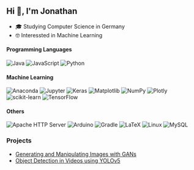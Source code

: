 ## Hi 👋, I'm Jonathan

- 🎓 Studying Computer Science in Germany
- 🤓 Interessted in Machine Learning

#### Programming Languages
![Java](https://img.shields.io/badge/Java-%23ED8B00?style=flat-square&logo=openjdk&logoColor=white)
![JavaScript](https://img.shields.io/badge/Javascript-%23323330?style=flat-square&logo=javascript&logoColor=%23F7DF1E)
![Python](https://img.shields.io/badge/Python-%233670A0?style=flat-square&logo=python&logoColor=%23FFDD54)

#### Machine Learning
![Anaconda](https://img.shields.io/badge/Anaconda-%2344A833?style=flat-square&logo=anaconda&logoColor=white)
![Jupyter](https://img.shields.io/badge/Jupyter-%23767676?style=flat-square&logo=jupyter&logoColor=%23F37826)
![Keras](https://img.shields.io/badge/Keras-%23D00000?style=flat-square&logo=Keras&logoColor=white)
![Matplotlib](https://img.shields.io/badge/Matplotlib-%2311557C?style=flat-square&logoColor=white)
![NumPy](https://img.shields.io/badge/NumPy-%23013243?style=flat-square&logo=numpy&logoColor=white)
![Plotly](https://img.shields.io/badge/Plotly-%233F4F75?style=flat-square&logo=plotly&logoColor=white)
![scikit-learn](https://img.shields.io/badge/scikit--learn-%23F7931E?style=flat-square&logo=scikit-learn&logoColor=white)
![TensorFlow](https://img.shields.io/badge/TensorFlow-%23FF6F00?style=flat-square&logo=TensorFlow&logoColor=white)

#### Others
![Apache HTTP Server](https://img.shields.io/badge/Apache%20HTTP%20Server-%23D42029?style=flat-square&logo=apache&logoColor=white)
![Arduino](https://img.shields.io/badge/-Arduino-%2300979D?style=flat-square&logo=Arduino&logoColor=white)
![Gradle](https://img.shields.io/badge/Gradle-%2302303A?style=flat-square&logo=Gradle&logoColor=white)
![LaTeX](https://img.shields.io/badge/LaTeX-%23008080?style=flat-square&logo=latex&logoColor=white)
![Linux](https://img.shields.io/badge/Linux-%231C89BB?style=flat-square&logo=linux&logoColor=white)
![MySQL](https://img.shields.io/badge/MySQL-%2300000f?style=flat-square&logoColor=white)

### Projects

* [Generating and Manipulating Images with GANs](https://github.com/jonathan-schilling/landscapeImageGeneration)
* [Object Detection in Videos using YOLOv5](https://github.com/jonathan-schilling/objectDetectionVideo)

<!--
**jonathan-schilling/jonathan-schilling** is a ✨ _special_ ✨ repository because its `README.md` (this file) appears on your GitHub profile.

Here are some ideas to get you started:


- 🌱 I’m currently learning ...
- 👯 I’m looking to collaborate on ...
- 🤔 I’m looking for help with ...
- 💬 Ask me about ...
- 📫 How to reach me: ...
- 😄 Pronouns: ...
- ⚡ Fun fact: ...
-->
